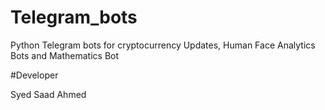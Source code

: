 # Telegram_bots

Python Telegram bots for cryptocurrency Updates, Human Face Analytics Bots and Mathematics Bot


#Developer

Syed Saad Ahmed
